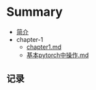 # Summary

* [简介](/README.md)
* chapter-1
  * [chapter1.md](/chapter-1/chapter1.md)
  * [基本pytorch中操作.md](/chapter-1/基本pytorch中操作.md)

## 记录



